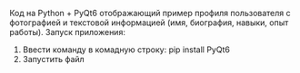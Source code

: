 Код на Python + PyQt6 отображающий пример профиля пользователя с фотографией и текстовой информацией (имя, биография, навыки, опыт работы).
Запуск приложения:
1. Ввести команду в комадную строку:
   pip install PyQt6
2. Запустить файл 
